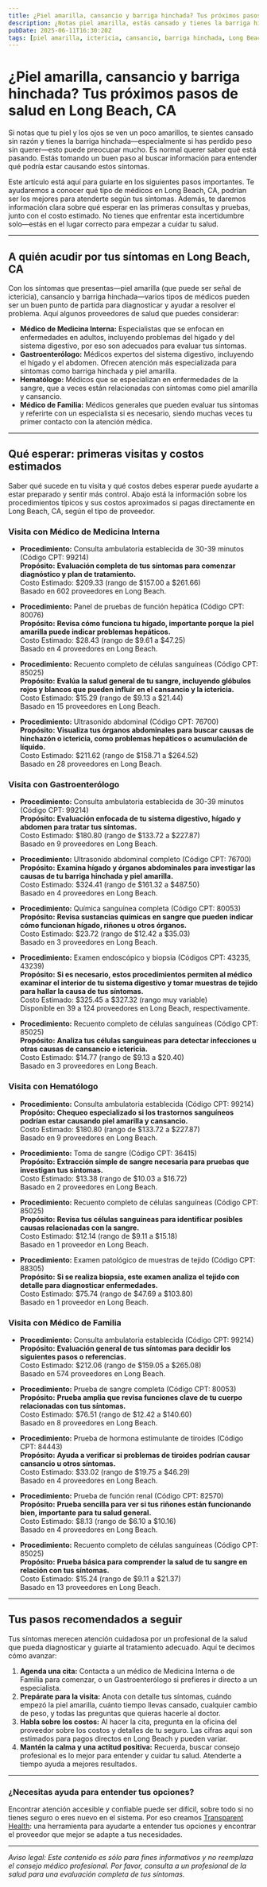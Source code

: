 ```yaml
---
title: ¿Piel amarilla, cansancio y barriga hinchada? Tus próximos pasos de salud en Long Beach, CA  
description: ¿Notas piel amarilla, estás cansado y tienes la barriga hinchada? Aprende a quién acudir y costos esperados para las primeras visitas en Long Beach, CA.  
pubDate: 2025-06-11T16:30:20Z  
tags: [piel amarilla, ictericia, cansancio, barriga hinchada, Long Beach, salud, costos, tipos de proveedores]  
---
```


# ¿Piel amarilla, cansancio y barriga hinchada? Tus próximos pasos de salud en Long Beach, CA

Si notas que tu piel y los ojos se ven un poco amarillos, te sientes cansado sin razón y tienes la barriga hinchada—especialmente si has perdido peso sin querer—esto puede preocupar mucho. Es normal querer saber qué está pasando. Estás tomando un buen paso al buscar información para entender qué podría estar causando estos síntomas.

Este artículo está aquí para guiarte en los siguientes pasos importantes. Te ayudaremos a conocer qué tipo de médicos en Long Beach, CA, podrían ser los mejores para atenderte según tus síntomas. Además, te daremos información clara sobre qué esperar en las primeras consultas y pruebas, junto con el costo estimado. No tienes que enfrentar esta incertidumbre solo—estás en el lugar correcto para empezar a cuidar tu salud.

---

## A quién acudir por tus síntomas en Long Beach, CA

Con los síntomas que presentas—piel amarilla (que puede ser señal de ictericia), cansancio y barriga hinchada—varios tipos de médicos pueden ser un buen punto de partida para diagnosticar y ayudar a resolver el problema. Aquí algunos proveedores de salud que puedes considerar:

- **Médico de Medicina Interna:** Especialistas que se enfocan en enfermedades en adultos, incluyendo problemas del hígado y del sistema digestivo, por eso son adecuados para evaluar tus síntomas.
- **Gastroenterólogo:** Médicos expertos del sistema digestivo, incluyendo el hígado y el abdomen. Ofrecen atención más especializada para síntomas como barriga hinchada y piel amarilla.
- **Hematólogo:** Médicos que se especializan en enfermedades de la sangre, que a veces están relacionadas con síntomas como piel amarilla y cansancio.
- **Médico de Familia:** Médicos generales que pueden evaluar tus síntomas y referirte con un especialista si es necesario, siendo muchas veces tu primer contacto con la atención médica.

---

## Qué esperar: primeras visitas y costos estimados

Saber qué sucede en tu visita y qué costos debes esperar puede ayudarte a estar preparado y sentir más control. Abajo está la información sobre los procedimientos típicos y sus costos aproximados si pagas directamente en Long Beach, CA, según el tipo de proveedor.

### Visita con Médico de Medicina Interna

- **Procedimiento:** Consulta ambulatoria establecida de 30-39 minutos (Código CPT: 99214)  
  **Propósito:** **Evaluación completa de tus síntomas para comenzar diagnóstico y plan de tratamiento.**  
  Costo Estimado: $209.33 (rango de $157.00 a $261.66)  
  Basado en 602 proveedores en Long Beach.

- **Procedimiento:** Panel de pruebas de función hepática (Código CPT: 80076)  
  **Propósito:** **Revisa cómo funciona tu hígado, importante porque la piel amarilla puede indicar problemas hepáticos.**  
  Costo Estimado: $28.43 (rango de $9.61 a $47.25)  
  Basado en 4 proveedores en Long Beach.

- **Procedimiento:** Recuento completo de células sanguíneas (Código CPT: 85025)  
  **Propósito:** **Evalúa la salud general de tu sangre, incluyendo glóbulos rojos y blancos que pueden influir en el cansancio y la ictericia.**  
  Costo Estimado: $15.29 (rango de $9.13 a $21.44)  
  Basado en 15 proveedores en Long Beach.

- **Procedimiento:** Ultrasonido abdominal (Código CPT: 76700)  
  **Propósito:** **Visualiza tus órganos abdominales para buscar causas de hinchazón o ictericia, como problemas hepáticos o acumulación de líquido.**  
  Costo Estimado: $211.62 (rango de $158.71 a $264.52)  
  Basado en 28 proveedores en Long Beach.

### Visita con Gastroenterólogo

- **Procedimiento:** Consulta ambulatoria establecida de 30-39 minutos (Código CPT: 99214)  
  **Propósito:** **Evaluación enfocada de tu sistema digestivo, hígado y abdomen para tratar tus síntomas.**  
  Costo Estimado: $180.80 (rango de $133.72 a $227.87)  
  Basado en 9 proveedores en Long Beach.

- **Procedimiento:** Ultrasonido abdominal completo (Código CPT: 76700)  
  **Propósito:** **Examina hígado y órganos abdominales para investigar las causas de tu barriga hinchada y piel amarilla.**  
  Costo Estimado: $324.41 (rango de $161.32 a $487.50)  
  Basado en 4 proveedores en Long Beach.

- **Procedimiento:** Química sanguínea completa (Código CPT: 80053)  
  **Propósito:** **Revisa sustancias químicas en sangre que pueden indicar cómo funcionan hígado, riñones u otros órganos.**  
  Costo Estimado: $23.72 (rango de $12.42 a $35.03)  
  Basado en 3 proveedores en Long Beach.

- **Procedimiento:** Examen endoscópico y biopsia (Códigos CPT: 43235, 43239)  
  **Propósito:** **Si es necesario, estos procedimientos permiten al médico examinar el interior de tu sistema digestivo y tomar muestras de tejido para hallar la causa de tus síntomas.**  
  Costo Estimado: $325.45 a $327.32 (rango muy variable)  
  Disponible en 39 a 124 proveedores en Long Beach, respectivamente.

- **Procedimiento:** Recuento completo de células sanguíneas (Código CPT: 85025)  
  **Propósito:** **Analiza tus células sanguíneas para detectar infecciones u otras causas de cansancio e ictericia.**  
  Costo Estimado: $14.77 (rango de $9.13 a $20.40)  
  Basado en 3 proveedores en Long Beach.

### Visita con Hematólogo

- **Procedimiento:** Consulta ambulatoria establecida (Código CPT: 99214)  
  **Propósito:** **Chequeo especializado si los trastornos sanguíneos podrían estar causando piel amarilla y cansancio.**  
  Costo Estimado: $180.80 (rango de $133.72 a $227.87)  
  Basado en 9 proveedores en Long Beach.

- **Procedimiento:** Toma de sangre (Código CPT: 36415)  
  **Propósito:** **Extracción simple de sangre necesaria para pruebas que investigan tus síntomas.**  
  Costo Estimado: $13.38 (rango de $10.03 a $16.72)  
  Basado en 2 proveedores en Long Beach.

- **Procedimiento:** Recuento completo de células sanguíneas (Código CPT: 85025)  
  **Propósito:** **Revisa tus células sanguíneas para identificar posibles causas relacionadas con la sangre.**  
  Costo Estimado: $12.14 (rango de $9.11 a $15.18)  
  Basado en 1 proveedor en Long Beach.

- **Procedimiento:** Examen patológico de muestras de tejido (Código CPT: 88305)  
  **Propósito:** **Si se realiza biopsia, este examen analiza el tejido con detalle para diagnosticar enfermedades.**  
  Costo Estimado: $75.74 (rango de $47.69 a $103.80)  
  Basado en 1 proveedor en Long Beach.

### Visita con Médico de Familia

- **Procedimiento:** Consulta ambulatoria establecida (Código CPT: 99214)  
  **Propósito:** **Evaluación general de tus síntomas para decidir los siguientes pasos o referencias.**  
  Costo Estimado: $212.06 (rango de $159.05 a $265.08)  
  Basado en 574 proveedores en Long Beach.

- **Procedimiento:** Prueba de sangre completa (Código CPT: 80053)  
  **Propósito:** **Prueba amplia que revisa funciones clave de tu cuerpo relacionadas con tus síntomas.**  
  Costo Estimado: $76.51 (rango de $12.42 a $140.60)  
  Basado en 8 proveedores en Long Beach.

- **Procedimiento:** Prueba de hormona estimulante de tiroides (Código CPT: 84443)  
  **Propósito:** **Ayuda a verificar si problemas de tiroides podrían causar cansancio u otros síntomas.**  
  Costo Estimado: $33.02 (rango de $19.75 a $46.29)  
  Basado en 4 proveedores en Long Beach.

- **Procedimiento:** Prueba de función renal (Código CPT: 82570)  
  **Propósito:** **Prueba sencilla para ver si tus riñones están funcionando bien, importante para tu salud general.**  
  Costo Estimado: $8.13 (rango de $6.10 a $10.16)  
  Basado en 4 proveedores en Long Beach.

- **Procedimiento:** Recuento completo de células sanguíneas (Código CPT: 85025)  
  **Propósito:** **Prueba básica para comprender la salud de tu sangre en relación con tus síntomas.**  
  Costo Estimado: $15.24 (rango de $9.11 a $21.37)  
  Basado en 13 proveedores en Long Beach.

---

## Tus pasos recomendados a seguir

Tus síntomas merecen atención cuidadosa por un profesional de la salud que pueda diagnosticar y guiarte al tratamiento adecuado. Aquí te decimos cómo avanzar:

1. **Agenda una cita:** Contacta a un médico de Medicina Interna o de Familia para comenzar, o un Gastroenterólogo si prefieres ir directo a un especialista.
2. **Prepárate para la visita:** Anota con detalle tus síntomas, cuándo empezó la piel amarilla, cuánto tiempo llevas cansado, cualquier cambio de peso, y todas las preguntas que quieras hacerle al doctor.
3. **Habla sobre los costos:** Al hacer la cita, pregunta en la oficina del proveedor sobre los costos y detalles de tu seguro. Las cifras aquí son estimados para pagos directos en Long Beach y pueden variar.
4. **Mantén la calma y una actitud positiva:** Recuerda, buscar consejo profesional es lo mejor para entender y cuidar tu salud. Atenderte a tiempo ayuda a mejores resultados.

---

### ¿Necesitas ayuda para entender tus opciones?

Encontrar atención accesible y confiable puede ser difícil, sobre todo si no tienes seguro o eres nuevo en el sistema. Por eso creamos [Transparent Health](https://transparenthealth.ai): una herramienta para ayudarte a entender tus opciones y encontrar el proveedor que mejor se adapte a tus necesidades.

---

*Aviso legal: Este contenido es sólo para fines informativos y no reemplaza el consejo médico profesional. Por favor, consulta a un profesional de la salud para una evaluación completa de tus síntomas.*